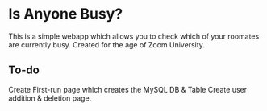 # Is Anyone Busy?

This is a simple webapp which allows you to check which of your roomates are currently busy.  Created for the age of Zoom University.

## To-do
Create First-run page which creates the MySQL DB & Table
Create user addition & deletion page.
